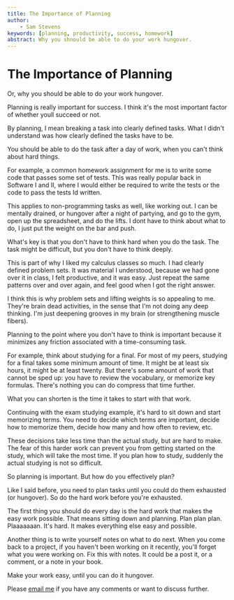 ```yaml
---
title: The Importance of Planning
author:
    - Sam Stevens
keywords: [planning, productivity, success, homework]
abstract: Why you shnould be able to do your work hungover.
---
```


# The Importance of Planning

Or, why you should be able to do your work hungover. 

Planning is really important for success. I think it's the most important factor of whether youll succeed or not.

By planning, I mean breaking a task into clearly defined tasks. What I didn't understand was how clearly defined the tasks have to be. 

You should be able to do the task after a day of work, when you can't think about hard things. 

For example, a common homework assignment for me is to write some code that passes some set of tests. This was really popular back in Software I and II, where I would either be required to write the tests or the code to pass the tests Id written. 

This applies to non-programming tasks as well, like working out. I can be mentally drained, or hungover after a night of partying, and go to the gym, open up the spreadsheet, and do the lifts. I dont have to think about what to do, I just put the weight on the bar and push.

What's key is that you don't have to think hard when you do the task. The task might be difficult, but you don't have to think deeply. 

This is part of why I liked my calculus classes so much. I had clearly defined problem sets. It was material I understood, because we had gone over it in class, I felt productive, and it was easy. Just repeat the same patterns over and over again, and feel good when I got the right answer.

I think this is why problem sets and lifting weights is so appealing to me. They're brain dead activities, in the sense that I'm not doing any deep thinking. I'm just deepening grooves in my brain (or strengthening muscle fibers). 

Planning to the point where you don't have to think is important because it minimizes any friction associated with a time-consuming task. 

For example, think about studying for a final. For most of my peers, studying for a final takes some minimum amount of time. It might be at least six hours, it might be at least twenty. But there's some amount of work that cannot be sped up: you have to review the vocabulary, or memorize key formulas. There's nothing you can do compress that time further.

What you can shorten is the time it takes to start with that work. 

Continuing with the exam studying example, it's hard to sit down and start memorizing terms. You need to decide which terms are important, decide how to memorize them, decide how many and how often to review, etc.

These decisions take less time than the actual study, but are hard to make. The fear of this harder work can prevent you from getting started on the study, which will take the most time. If you plan how to study, suddenly the actual studying is not so difficult. 

So planning is important. But how do you effectively plan?

Like I said before, you need to plan tasks until you could do them exhausted (or hungover). So do the hard work before you're exhausted. 

The first thing you should do every day is the hard work that makes the easy work possible. That means sitting down and planning. Plan plan plan. Plaaaaaaan. It's hard. It makes everything else easy and possible. 

Another thing is to write yourself notes on what to do next. When you come back to a project, if you haven't been working on it recently, you'll forget what you were working on. Fix this with notes. It could be a post it, or a comment, or a note in your book. 

Make your work easy, until you can do it hungover. 

Please [email me](mailto:samuel.robert.stevens@gmail.com) if you have any comments or want to discuss further.
